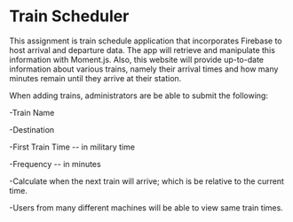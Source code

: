 # Train Scheduler
This assignment is train schedule application that incorporates Firebase to host arrival and departure data. The app will retrieve and manipulate this information with Moment.js. Also, this website will provide up-to-date information about various trains, namely their arrival times and how many minutes remain until they arrive at their station.

When adding trains, administrators are be able to submit the following:

-Train Name

-Destination

-First Train Time -- in military time

-Frequency -- in minutes

-Calculate when the next train will arrive; which is be relative to the current time.

-Users from many different machines will be able to view same train times.

